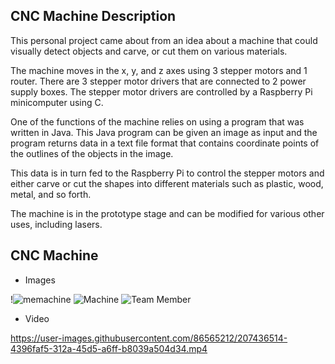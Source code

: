 ## CNC Machine Description

This personal project came about from an idea about a machine that could visually detect objects and carve, or
cut them on various materials.

The machine moves in the x, y, and z axes using 3 stepper motors and 1 router.
There are 3 stepper motor drivers that are connected to 2 power supply boxes.
The stepper motor drivers are controlled by a Raspberry Pi minicomputer using C.

One of the functions of the machine relies on using a program that was written in Java.
This Java program can be given an image as input and the program returns data in a text file format
that contains coordinate points of the outlines of the objects in the image.

This data is in turn fed to the Raspberry Pi to control the stepper motors 
and either carve or cut the shapes into different materials such as plastic, wood, metal, and so forth.

The machine is in the prototype stage and can be modified for various other uses, including lasers.

## CNC Machine

* Images

!![memachine](https://user-images.githubusercontent.com/86565212/214112713-f915fdc8-4a93-46cb-8032-13b9114030cc.jpeg)
![Machine](https://user-images.githubusercontent.com/86565212/207437938-8c33cac5-bf0d-4317-bf95-34166db516fe.jpeg)
![Team Member](https://user-images.githubusercontent.com/86565212/207437941-30b25181-c872-4d79-9fbc-00dc2ad95c12.jpeg)

* Video

https://user-images.githubusercontent.com/86565212/207436514-4396faf5-312a-45d5-a6ff-b8039a504d34.mp4



